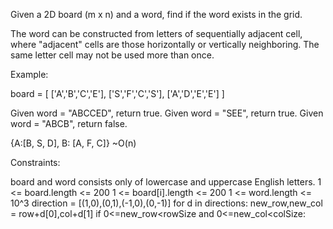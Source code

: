  Given a 2D board (m x n) and a word, find if the word exists in the grid.

 The word can be constructed from letters of sequentially adjacent cell, 
where "adjacent" cells are those horizontally or vertically neighboring. 
The same letter cell may not be used more than once.

 Example:

 board =
 [
   ['A','B','C','E'],
   ['S','F','C','S'],
   ['A','D','E','E']
 ]

 Given word = "ABCCED", return true.
 Given word = "SEE", return true.
 Given word = "ABCB", return false.

{A:[B, S, D],
 B: [A, F, C]}
~O(n)


 Constraints:

 board and word consists only of lowercase and uppercase English letters.
 1 <= board.length <= 200
 1 <= board[i].length <= 200
 1 <= word.length <= 10^3
 direction = [(1,0),(0,1),(-1,0),(0,-1)]
 for d in directions:
       new_row,new_col = row+d[0],col+d[1]
       if 0<=new_row<rowSize and 0<=new_col<colSize:
          


      
      
      
